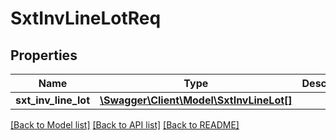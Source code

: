# SxtInvLineLotReq

## Properties
Name | Type | Description | Notes
------------ | ------------- | ------------- | -------------
**sxt_inv_line_lot** | [**\Swagger\Client\Model\SxtInvLineLot[]**](SxtInvLineLot.md) |  | [optional] 

[[Back to Model list]](../README.md#documentation-for-models) [[Back to API list]](../README.md#documentation-for-api-endpoints) [[Back to README]](../README.md)


